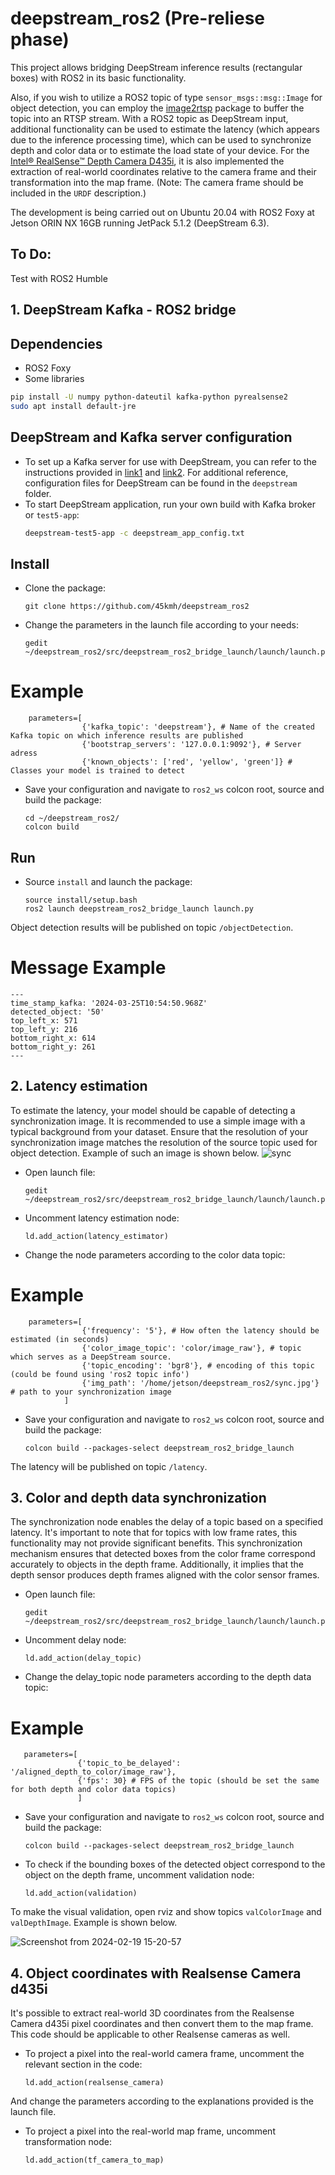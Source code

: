 # deepstream_ros2 (Pre-reliese phase)
This project allows bridging DeepStream inference results (rectangular boxes) with ROS2 in its basic functionality.

Also, if you wish to utilize a ROS2 topic of type `sensor_msgs::msg::Image` for object detection, you can employ the [image2rtsp](https://github.com/45kmh/image2rtsp) package to buffer the topic into an RTSP stream. With a ROS2 topic as DeepStream input, additional functionality can be used to estimate the latency (which appears due to the inference processing time), which can be used to synchronize depth and color data or to estimate the load state of your device. For the [Intel® RealSense™ Depth Camera D435i](https://www.intelrealsense.com/depth-camera-d435i/), it is also implemented the extraction of real-world coordinates relative to the camera frame and their transformation into the map frame. (Note: The camera frame should be included in the `URDF` description.)

The development is being carried out on Ubuntu 20.04 with ROS2 Foxy at Jetson ORIN NX 16GB running JetPack 5.1.2 (DeepStream 6.3).

## To Do:
Test with ROS2 Humble

## 1. DeepStream Kafka - ROS2 bridge
## Dependencies
- ROS2 Foxy
- Some libraries
```bash
pip install -U numpy python-dateutil kafka-python pyrealsense2
sudo apt install default-jre
```

## DeepStream and Kafka server configuration
- To set up a Kafka server for use with DeepStream, you can refer to the instructions provided in [link1](https://maouriyan.medium.com/how-to-stream-messages-on-deepstream-using-kafka-d7e39de53003) and [link2](https://kafka.apache.org/quickstart). For additional reference, configuration files for DeepStream can be found in the `deepstream` folder.
- To start DeepStream application, run your own build with Kafka broker or `test5-app`:
  ```bash
  deepstream-test5-app -c deepstream_app_config.txt
  ```
## Install
- Clone the package:
  ```bashrc
  git clone https://github.com/45kmh/deepstream_ros2
  ```
- Change the parameters in the launch file according to your needs:
  ```bashrc
  gedit ~/deepstream_ros2/src/deepstream_ros2_bridge_launch/launch/launch.py
  ```
# Example
        parameters=[
                    {'kafka_topic': 'deepstream'}, # Name of the created Kafka topic on which inference results are published
                    {'bootstrap_servers': '127.0.0.1:9092'}, # Server adress
                    {'known_objects': ['red', 'yellow', 'green']} # Classes your model is trained to detect
- Save your configuration and navigate to `ros2_ws` colcon root, source and build the package:

  ```bashrc
  cd ~/deepstream_ros2/
  colcon build
  ```
## Run
  - Source `install` and launch the package:
    ```bashrc
    source install/setup.bash
    ros2 launch deepstream_ros2_bridge_launch launch.py 
    ```
Object detection results will be published on topic `/objectDetection`.

# Message Example
```bashrc
---
time_stamp_kafka: '2024-03-25T10:54:50.968Z'
detected_object: '50'
top_left_x: 571
top_left_y: 216
bottom_right_x: 614
bottom_right_y: 261
---
```
## 2. Latency estimation
To estimate the latency, your model should be capable of detecting a synchronization image. It is recommended to use a simple image with a typical background from your dataset. Ensure that the resolution of your synchronization image matches the resolution of the source topic used for object detection. Example of such an image is shown below.
![sync](https://github.com/45kmh/deepstream_ros2/assets/151655734/92b3b257-5ab1-4934-a189-04769182c9f8)

- Open launch file:
  ```bashrc
  gedit ~/deepstream_ros2/src/deepstream_ros2_bridge_launch/launch/launch.py
  ```
- Uncomment latency estimation node:
  ```bashrc
  ld.add_action(latency_estimator)
  ```
- Change the node parameters according to the color data topic:
# Example
        parameters=[
                    {'frequency': '5'}, # How often the latency should be estimated (in seconds)
                    {'color_image_topic': 'color/image_raw'}, # topic which serves as a DeepStream source.
                    {'topic_encoding': 'bgr8'}, # encoding of this topic (could be found using 'ros2 topic info')
                    {'img_path': '/home/jetson/deepstream_ros2/sync.jpg'} # path to your synchronization image
                ]
- Save your configuration and navigate to `ros2_ws` colcon root, source and build the package:
  ```bashrc
  colcon build --packages-select deepstream_ros2_bridge_launch
  ```
The latency will be published on topic `/latency`.

## 3. Color and depth data synchronization
The synchronization node enables the delay of a topic based on a specified latency. It's important to note that for topics with low frame rates, this functionality may not provide significant benefits. This synchronization mechanism ensures that detected boxes from the color frame correspond accurately to objects in the depth frame. Additionally, it implies that the depth sensor produces depth frames aligned with the color sensor frames.
- Open launch file:
  ```bashrc
  gedit ~/deepstream_ros2/src/deepstream_ros2_bridge_launch/launch/launch.py
  ```
- Uncomment delay node:
  ```bashrc
  ld.add_action(delay_topic)
  ```
- Change the delay_topic node parameters according to the depth data topic:
# Example
       parameters=[
                   {'topic_to_be_delayed': '/aligned_depth_to_color/image_raw'},
                   {'fps': 30} # FPS of the topic (should be set the same for both depth and color data topics)
                   ]
- Save your configuration and navigate to `ros2_ws` colcon root, source and build the package:
  ```bashrc
  colcon build --packages-select deepstream_ros2_bridge_launch
  ```
- To check if the bounding boxes of the detected object correspond to the object on the depth frame, uncomment validation node:
  ```bashrc
  ld.add_action(validation)
  ```
To make the visual validation, open rviz and show topics `valColorImage` and `valDepthImage`. Example is shown below.

![Screenshot from 2024-02-19 15-20-57](https://github.com/45kmh/deepstream_ros2/assets/151655734/1e090932-df0a-41fc-b4ce-e6d5cb2b56d2)

## 4. Object coordinates with Realsense Camera d435i
It's possible to extract real-world 3D coordinates from the Realsense Camera d435i pixel coordinates and then convert them to the map frame. This code should be applicable to other Realsense cameras as well.
- To project a pixel into the real-world camera frame, uncomment the relevant section in the code:
  ```bashrc
  ld.add_action(realsense_camera)
  ```
And change the parameters according to the explanations provided is the launch file. 
- To project a pixel into the real-world map frame, uncomment transformation node:
    ```bashrc
  ld.add_action(tf_camera_to_map)
  ```
